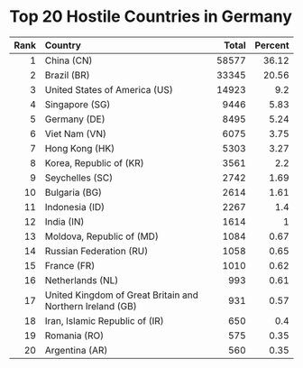 # Top 20 Hostile Countries in Germany

| Rank | Country | Total | Percent |
| ---: | :------ | ----: | ------: |
| 1 | China (CN) | 58577 | 36.12 |
| 2 | Brazil (BR) | 33345 | 20.56 |
| 3 | United States of America (US) | 14923 | 9.2 |
| 4 | Singapore (SG) | 9446 | 5.83 |
| 5 | Germany (DE) | 8495 | 5.24 |
| 6 | Viet Nam (VN) | 6075 | 3.75 |
| 7 | Hong Kong (HK) | 5303 | 3.27 |
| 8 | Korea, Republic of (KR) | 3561 | 2.2 |
| 9 | Seychelles (SC) | 2742 | 1.69 |
| 10 | Bulgaria (BG) | 2614 | 1.61 |
| 11 | Indonesia (ID) | 2267 | 1.4 |
| 12 | India (IN) | 1614 | 1 |
| 13 | Moldova, Republic of (MD) | 1084 | 0.67 |
| 14 | Russian Federation (RU) | 1058 | 0.65 |
| 15 | France (FR) | 1010 | 0.62 |
| 16 | Netherlands (NL) | 993 | 0.61 |
| 17 | United Kingdom of Great Britain and Northern Ireland (GB) | 931 | 0.57 |
| 18 | Iran, Islamic Republic of (IR) | 650 | 0.4 |
| 19 | Romania (RO) | 575 | 0.35 |
| 20 | Argentina (AR) | 560 | 0.35 |
